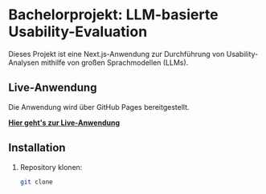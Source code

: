 # Bachelorprojekt: LLM-basierte Usability-Evaluation

Dieses Projekt ist eine Next.js-Anwendung zur Durchführung von Usability-Analysen mithilfe von großen Sprachmodellen (LLMs).

## Live-Anwendung

Die Anwendung wird über GitHub Pages bereitgestellt.

**[Hier geht's zur Live-Anwendung](https://nichtkarim.github.io/Bachelorprojekt/)**

## Installation

1. Repository klonen:
   ```bash
   git clone